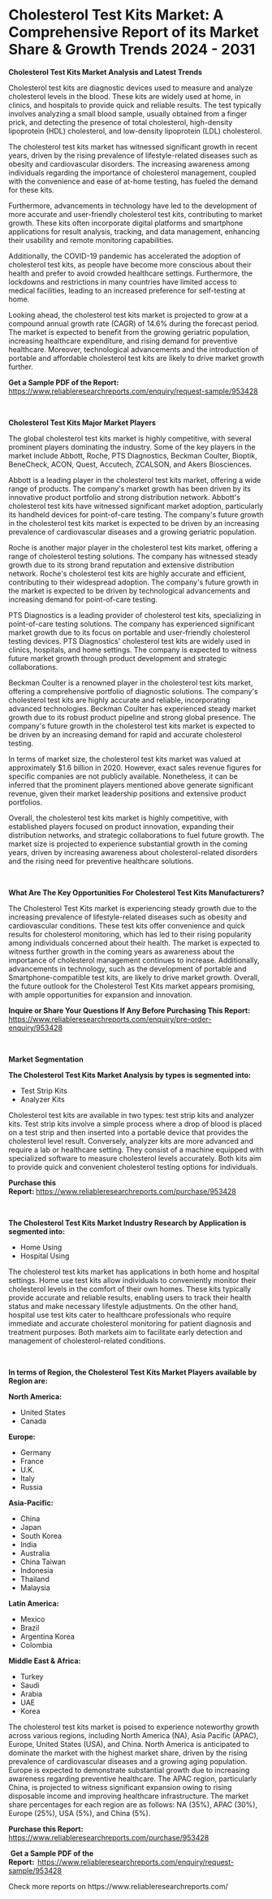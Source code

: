 <p><h1>Cholesterol Test Kits Market: A Comprehensive Report of its Market Share & Growth Trends 2024 - 2031</h1></p><p><strong>Cholesterol Test Kits Market Analysis and Latest Trends</strong></p>
<p><p>Cholesterol test kits are diagnostic devices used to measure and analyze cholesterol levels in the blood. These kits are widely used at home, in clinics, and hospitals to provide quick and reliable results. The test typically involves analyzing a small blood sample, usually obtained from a finger prick, and detecting the presence of total cholesterol, high-density lipoprotein (HDL) cholesterol, and low-density lipoprotein (LDL) cholesterol.</p><p>The cholesterol test kits market has witnessed significant growth in recent years, driven by the rising prevalence of lifestyle-related diseases such as obesity and cardiovascular disorders. The increasing awareness among individuals regarding the importance of cholesterol management, coupled with the convenience and ease of at-home testing, has fueled the demand for these kits.</p><p>Furthermore, advancements in technology have led to the development of more accurate and user-friendly cholesterol test kits, contributing to market growth. These kits often incorporate digital platforms and smartphone applications for result analysis, tracking, and data management, enhancing their usability and remote monitoring capabilities.</p><p>Additionally, the COVID-19 pandemic has accelerated the adoption of cholesterol test kits, as people have become more conscious about their health and prefer to avoid crowded healthcare settings. Furthermore, the lockdowns and restrictions in many countries have limited access to medical facilities, leading to an increased preference for self-testing at home.</p><p>Looking ahead, the cholesterol test kits market is projected to grow at a compound annual growth rate (CAGR) of 14.6% during the forecast period. The market is expected to benefit from the growing geriatric population, increasing healthcare expenditure, and rising demand for preventive healthcare. Moreover, technological advancements and the introduction of portable and affordable cholesterol test kits are likely to drive market growth further.</p></p>
<p><strong>Get a Sample PDF of the Report:&nbsp;</strong> <a href="https://www.reliableresearchreports.com/enquiry/request-sample/953428">https://www.reliableresearchreports.com/enquiry/request-sample/953428</a></p>
<p>&nbsp;</p>
<p><strong>Cholesterol Test Kits Major Market Players</strong></p>
<p><p>The global cholesterol test kits market is highly competitive, with several prominent players dominating the industry. Some of the key players in the market include Abbott, Roche, PTS Diagnostics, Beckman Coulter, Bioptik, BeneCheck, ACON, Quest, Accutech, ZCALSON, and Akers Biosciences.</p><p>Abbott is a leading player in the cholesterol test kits market, offering a wide range of products. The company's market growth has been driven by its innovative product portfolio and strong distribution network. Abbott's cholesterol test kits have witnessed significant market adoption, particularly its handheld devices for point-of-care testing. The company's future growth in the cholesterol test kits market is expected to be driven by an increasing prevalence of cardiovascular diseases and a growing geriatric population.</p><p>Roche is another major player in the cholesterol test kits market, offering a range of cholesterol testing solutions. The company has witnessed steady growth due to its strong brand reputation and extensive distribution network. Roche's cholesterol test kits are highly accurate and efficient, contributing to their widespread adoption. The company's future growth in the market is expected to be driven by technological advancements and increasing demand for point-of-care testing.</p><p>PTS Diagnostics is a leading provider of cholesterol test kits, specializing in point-of-care testing solutions. The company has experienced significant market growth due to its focus on portable and user-friendly cholesterol testing devices. PTS Diagnostics' cholesterol test kits are widely used in clinics, hospitals, and home settings. The company is expected to witness future market growth through product development and strategic collaborations.</p><p>Beckman Coulter is a renowned player in the cholesterol test kits market, offering a comprehensive portfolio of diagnostic solutions. The company's cholesterol test kits are highly accurate and reliable, incorporating advanced technologies. Beckman Coulter has experienced steady market growth due to its robust product pipeline and strong global presence. The company's future growth in the cholesterol test kits market is expected to be driven by an increasing demand for rapid and accurate cholesterol testing.</p><p>In terms of market size, the cholesterol test kits market was valued at approximately $1.6 billion in 2020. However, exact sales revenue figures for specific companies are not publicly available. Nonetheless, it can be inferred that the prominent players mentioned above generate significant revenue, given their market leadership positions and extensive product portfolios.</p><p>Overall, the cholesterol test kits market is highly competitive, with established players focused on product innovation, expanding their distribution networks, and strategic collaborations to fuel future growth. The market size is projected to experience substantial growth in the coming years, driven by increasing awareness about cholesterol-related disorders and the rising need for preventive healthcare solutions.</p></p>
<p>&nbsp;</p>
<p><strong>What Are The Key Opportunities For Cholesterol Test Kits Manufacturers?</strong></p>
<p><p>The Cholesterol Test Kits market is experiencing steady growth due to the increasing prevalence of lifestyle-related diseases such as obesity and cardiovascular conditions. These test kits offer convenience and quick results for cholesterol monitoring, which has led to their rising popularity among individuals concerned about their health. The market is expected to witness further growth in the coming years as awareness about the importance of cholesterol management continues to increase. Additionally, advancements in technology, such as the development of portable and Smartphone-compatible test kits, are likely to drive market growth. Overall, the future outlook for the Cholesterol Test Kits market appears promising, with ample opportunities for expansion and innovation.</p></p>
<p><strong>Inquire or Share Your Questions If Any Before Purchasing This Report:</strong> <a href="https://www.reliableresearchreports.com/enquiry/pre-order-enquiry/953428">https://www.reliableresearchreports.com/enquiry/pre-order-enquiry/953428</a></p>
<p>&nbsp;</p>
<p><strong>Market Segmentation</strong></p>
<p><strong>The Cholesterol Test Kits Market Analysis by types is segmented into:</strong></p>
<p><ul><li>Test Strip Kits</li><li>Analyzer Kits</li></ul></p>
<p><p>Cholesterol test kits are available in two types: test strip kits and analyzer kits. Test strip kits involve a simple process where a drop of blood is placed on a test strip and then inserted into a portable device that provides the cholesterol level result. Conversely, analyzer kits are more advanced and require a lab or healthcare setting. They consist of a machine equipped with specialized software to measure cholesterol levels accurately. Both kits aim to provide quick and convenient cholesterol testing options for individuals.</p></p>
<p><strong>Purchase this Report:&nbsp;</strong><a href="https://www.reliableresearchreports.com/purchase/953428">https://www.reliableresearchreports.com/purchase/953428</a></p>
<p>&nbsp;</p>
<p><strong>The Cholesterol Test Kits Market Industry Research by Application is segmented into:</strong></p>
<p><ul><li>Home Using</li><li>Hospital Using</li></ul></p>
<p><p>The cholesterol test kits market has applications in both home and hospital settings. Home use test kits allow individuals to conveniently monitor their cholesterol levels in the comfort of their own homes. These kits typically provide accurate and reliable results, enabling users to track their health status and make necessary lifestyle adjustments. On the other hand, hospital use test kits cater to healthcare professionals who require immediate and accurate cholesterol monitoring for patient diagnosis and treatment purposes. Both markets aim to facilitate early detection and management of cholesterol-related conditions.</p></p>
<p>&nbsp;</p>
<p><strong>In terms of Region, the Cholesterol Test Kits Market Players available by Region are:</strong></p>
<p>
    <p> <strong> North America: </strong>
        <ul>
            <li>United States</li>
            <li>Canada</li>
        </ul>
        </p> 
    <p> <strong> Europe: </strong>
        <ul>
            <li>Germany</li>
            <li>France</li>
            <li>U.K.</li>
            <li>Italy</li>
            <li>Russia</li>
        </ul>
        </p> 
    <p> <strong> Asia-Pacific: </strong>
        <ul>
            <li>China</li>
            <li>Japan</li>
            <li>South Korea</li>
            <li>India</li>
            <li>Australia</li>
            <li>China Taiwan</li>
            <li>Indonesia</li>
            <li>Thailand</li>
            <li>Malaysia</li>
        </ul>
        </p> 
    <p> <strong> Latin America: </strong>
        <ul>
            <li>Mexico</li>
            <li>Brazil</li>
            <li>Argentina Korea</li>
            <li>Colombia</li>
        </ul>
        </p> 
    <p> <strong> Middle East & Africa: </strong>
        <ul>
            <li>Turkey</li>
            <li>Saudi</li>
            <li>Arabia</li>
            <li>UAE</li>
            <li>Korea</li>
        </ul>
    </p>
    </p>
<p><p>The cholesterol test kits market is poised to experience noteworthy growth across various regions, including North America (NA), Asia Pacific (APAC), Europe, United States (USA), and China. North America is anticipated to dominate the market with the highest market share, driven by the rising prevalence of cardiovascular diseases and a growing aging population. Europe is expected to demonstrate substantial growth due to increasing awareness regarding preventive healthcare. The APAC region, particularly China, is projected to witness significant expansion owing to rising disposable income and improving healthcare infrastructure. The market share percentages for each region are as follows: NA (35%), APAC (30%), Europe (25%), USA (5%), and China (5%).</p></p>
<p><strong>Purchase this Report: </strong><a href="https://www.reliableresearchreports.com/purchase/953428">https://www.reliableresearchreports.com/purchase/953428</a></p>
<p>&nbsp;<strong>Get a Sample PDF of the Report:&nbsp;&nbsp;</strong><a href="https://www.reliableresearchreports.com/enquiry/request-sample/953428">https://www.reliableresearchreports.com/enquiry/request-sample/953428</a></p>
<p><strong></strong></p>
<p>Check more reports on https://www.reliableresearchreports.com/</p>